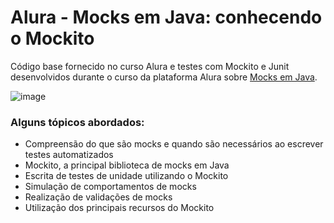 # Alura - Mocks em Java: conhecendo o Mockito

Código base fornecido no curso Alura e testes com Mockito e Junit desenvolvidos durante o curso da plataforma Alura sobre <a href="https://www.alura.com.br/curso-online-mocks-java-mockito" target="_blank">Mocks em Java</a>.


![image](https://user-images.githubusercontent.com/62489286/212722016-e0e6e132-a592-4d14-9428-933c04850a8a.png)

### Alguns tópicos abordados:

- Compreensão do que são mocks e quando são necessários ao escrever testes automatizados
- Mockito, a principal biblioteca de mocks em Java
- Escrita de testes de unidade utilizando o Mockito
- Simulação de comportamentos de mocks
- Realização de validações de mocks
- Utilização dos principais recursos do Mockito
